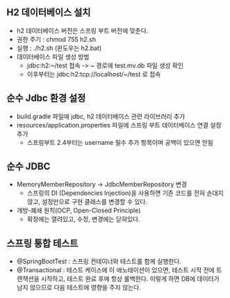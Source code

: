 ## H2 데이터베이스 설치
+ h2 데이터베이스 버전은 스프링 부트 버전에 맞춘다.
+ 권한 주기 : chmod 755 h2.sh
+ 실행 : ./h2.sh (윈도우는 h2.bat)
+ 데이터베이스 파일 생성 방법
  + jdbc:h2:~/test 접속 -> ~ 경로에 test.mv.db 파일 생성 확인
  + 이후부터는 jdbc:h2:tcp://localhost/~/test 로 접속
  
## 순수 Jdbc 환경 설정
+ build.gradle 파일에 jdbc, h2 데이터베이스 관련 라이브러리 추가
+ resources/application.properties 파일에 스프링 부트 데이터베이스 연결 설정 추가
  + 스프링부트 2.4부터는 username 필수 추가 항목이며 공백이 있으면 안됨
  
## 순수 JDBC
+ MemoryMemberRepository -> JdbcMemberRepository 변경
  + 스프링의 DI (Dependencies Injection)을 사용하면 기존 코드를 전혀 손대지 않고, 설정만으로 구현 클래스를 변경할 수 있다.
+ 개방-폐쇄 원칙(OCP, Open-Closed Principle)
  + 확장에는 열려있고, 수정, 변경에는 닫혀있다.
  
## 스프링 통합 테스트
+ @SpringBootTest : 스프링 컨테이너와 테스트를 함께 실행한다.
+ @Transactional : 테스트 케이스에 이 애노테이션이 있으면, 테스트 시작 전에 트랜잭션을 시작하고,
테스트 완료 후에 항상 롤백한다. 이렇게 하면 DB에 데이터가 남지 않으므로 다음 테스트에 영향을 주지
않는다.